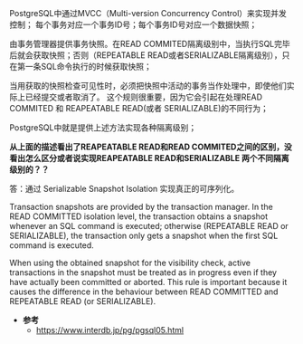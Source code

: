 

PostgreSQL中通过MVCC（Multi-version Concurrency Control）来实现并发控制；
每个事务对应一个事务ID号；每个事务ID号对应一个数据快照；

由事务管理器提供事务快照。在READ COMMITED隔离级别中，当执行SQL完毕后就会获取快照；否则（REPEATABLE READ或者SERIALIZABLE隔离级别），只在第一条SQL命令执行的时候获取快照；

当用获取的快照检查可见性时，必须把快照中活动的事务当作处理中，即使他们实际上已经提交或者取消了。 这个规则很重要，因为它会引起在处理READ COMMITED 和 REAPEATABLE READ(或者 SERIALIZABLE)的不同行为；

PostgreSQL中就是提供上述方法实现各种隔离级别；

**从上面的描述看出了REAPEATABLE READ和READ COMMITED之间的区别，没看出怎么区分或者说实现REAPEATABLE READ和SERIALIZABLE 两个不同隔离级别的？？**

答：通过 Serializable Snapshot Isolation 实现真正的可序列化。


Transaction snapshots are provided by the transaction manager. In the READ COMMITTED isolation level, the transaction obtains a snapshot whenever an SQL command is executed; otherwise (REPEATABLE READ or SERIALIZABLE), the transaction only gets a snapshot when the first SQL command is executed.

When using the obtained snapshot for the visibility check, active transactions in the snapshot must be treated as in progress even if they have actually been committed or aborted. This rule is important because it causes the difference in the behaviour between READ COMMITTED and REPEATABLE READ (or SERIALIZABLE). 


 * **参考**
   - https://www.interdb.jp/pg/pgsql05.html
